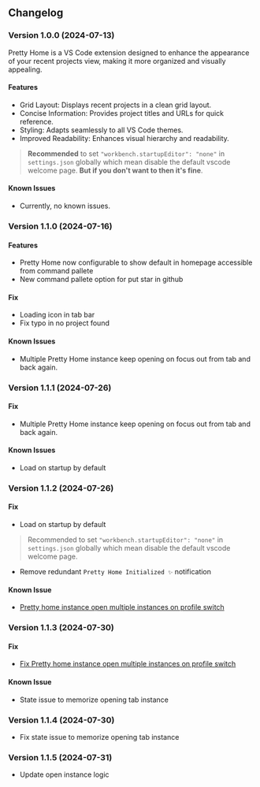 ## Changelog

### Version 1.0.0 (2024-07-13)
Pretty Home is a VS Code extension designed to enhance the appearance of your recent projects view, making it more organized and visually appealing.

#### Features

- Grid Layout: Displays recent projects in a clean grid layout.
- Concise Information: Provides project titles and URLs for quick reference.
- Styling: Adapts seamlessly to all VS Code themes.
- Improved Readability: Enhances visual hierarchy and readability.

> **Recommended** to set `"workbench.startupEditor": "none"` in `settings.json` globally which mean disable the default vscode welcome page. **But if you don't want to then it's fine**.

#### Known Issues

- Currently, no known issues.


### Version 1.1.0 (2024-07-16)

#### Features
- Pretty Home now configurable to show default in homepage accessible from command pallete
- New command pallete option for put star in github

#### Fix
- Loading icon in tab bar
- Fix typo in no project found

#### Known Issues

- Multiple Pretty Home instance keep opening on focus out from tab and back again.

### Version 1.1.1 (2024-07-26)

#### Fix
- Multiple Pretty Home instance keep opening on focus out from tab and back again.

#### Known Issues

- Load on startup by default

### Version 1.1.2 (2024-07-26)

#### Fix
- Load on startup by default
> Recommended to set `"workbench.startupEditor": "none"` in `settings.json` globally which mean disable the default vscode welcome page.

- Remove redundant `Pretty Home Initialized ✨` notification


#### Known Issue 
- [Pretty home instance open multiple instances on profile switch](https://github.com/sefatanam/vscode-pretty-home/issues/3)


### Version 1.1.3 (2024-07-30)

#### Fix

- [Fix Pretty home instance open multiple instances on profile switch](https://github.com/sefatanam/vscode-pretty-home/issues/3)

#### Known Issue

- State issue to memorize opening tab instance

### Version 1.1.4 (2024-07-30)

- Fix state issue to memorize opening tab instance

### Version 1.1.5 (2024-07-31)

- Update open instance logic
